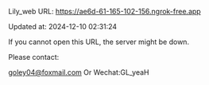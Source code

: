 Lily_web URL: https://ae6d-61-165-102-156.ngrok-free.app

Updated at: 2024-12-10 02:31:24

If you cannot open this URL, the server might be down.

Please contact: 

goley04@foxmail.com Or Wechat:GL_yeaH
